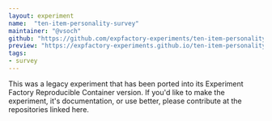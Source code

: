 ```yaml
---
layout: experiment
name:  "ten-item-personality-survey"
maintainer: "@vsoch"
github: "https://github.com/expfactory-experiments/ten-item-personality-survey"
preview: "https://expfactory-experiments.github.io/ten-item-personality-survey"
tags:
- survey
---
```


This was a legacy experiment that has been ported into its Experiment Factory Reproducible Container version. If you'd like to make the experiment, it's documentation, or use better, please contribute at the repositories linked here.

